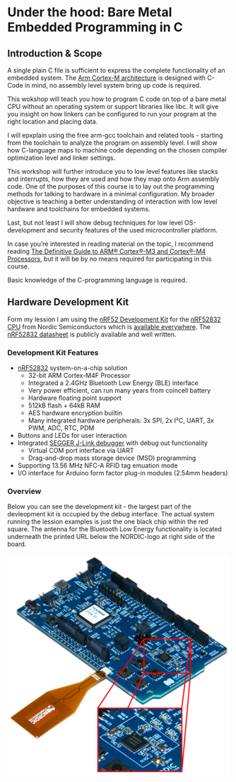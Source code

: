 # Under the hood: Bare Metal Embedded Programming in C

## Introduction & Scope

A single plain C file is sufficient to express the complete functionality of an embedded system. The [Arm Cortex-M architecture](http://infocenter.arm.com/help/index.jsp?topic=/com.arm.doc.dui0553a/index.html) is designed with C-Code in mind, no assembly level system bring up code is required.

This wokshop will teach you how to program C code on top of a bare metal CPU without an operating system or support libraries like libc. It will give you insight on how linkers can be configured to run your program at the right location and placing data.

I will epxplain using the free arm-gcc toolchain and related tools - starting from the toolchain to analyze the program on assembly level. I will show how C-language maps to machine code depending on the chosen compiler optimization level and linker settings.

This workshop will further introduce you to low level features like stacks and interrupts, how they are used and how they map onto Arm assembly code. One of the purposes of this course is to lay out the programming methods for talking to hardware in a minimal configuration. My broader objective is teaching a better understanding of interaction with low level hardware and toolchains for embedded systems.

Last, but not least I will show debug techniques for low level OS-development and  security features of the used microcontroller platform.

In case you’re interested in reading material on the topic, I recommend reading [The Definitive Guide to ARM® Cortex®-M3 and Cortex®-M4 Processors](https://www.amazon.com/dp/0124080820), but it will be by no means required for participating in this course.

Basic knowledge of the C-programming language is required.

## Hardware Development Kit

Form my lession I am using the 
[nRF52 Development Kit](https://infocenter.nordicsemi.com/index.jsp?topic=%2Fcom.nordic.infocenter.nrf52%2Fdita%2Fnrf52%2Fdevelopment%2Fnrf52_dev_kit.html) for the 
[nRF52832 CPU](https://infocenter.nordicsemi.com/pdf/nRF52832_PB_v2.0.pdf) from Nordic Semiconductors which is [available everywhere](https://www.nordicsemi.com/eng/Buy-Online?search_token=nRF52-DK). The [nRF52832 datasheet](http://infocenter.nordicsemi.com/pdf/nRF52832_PS_v1.4.pdf) is publicly available and well written.

### Development Kit Features
- [nRF52832](https://infocenter.nordicsemi.com/pdf/nRF52832_PS_v1.4.pdf) system-on-a-chip solution
	- 32-bit ARM Cortex-M4F Processor
	- Integrated a 2.4GHz Bluetooth Low Energy (BLE) interface
	- Very power efficient, can run many years from coincell battery
	- Hardware floating point support
	- 512kB flash + 64kB RAM
	- AES hardware encryption builtin
	- Many integrated hardware peripherals: 3x SPI, 2x I²C, UART, 3x PWM, ADC, RTC, PDM
- Buttons and LEDs for user interaction
- Integrated [SEGGER J-Link debugger](https://www.segger.com/downloads/jlink/#J-LinkSoftwareAndDocumentationPack) with debug out functionality
	- Virtual COM port interface via UART
	- Drag-and-drop mass storage device (MSD) programming
- Supporting 13.56 MHz NFC-A RFID tag emuation mode
- I/O interface for Arduino form factor plug-in modules (2.54mm headers)

### Overview

Below you can see the development kit - the largest part of the devleopment kit is occupied by the debug interface. The actual system running the lession examples is just the one black chip within the red square.
The antenna for the Bluetooth Low Energy functionality is located underneath the printed URL below the NORDIC-logo at right side of the board. 

![nRF51 Development Kit](Documentation/Images/nRF52_DK.jpg)


